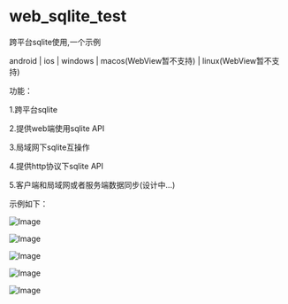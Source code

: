 # web_sqlite_test

跨平台sqlite使用,一个示例

android | ios | windows | macos(WebView暂不支持) | linux(WebView暂不支持)

功能：

1.跨平台sqlite

2.提供web端使用sqlite API

3.局域网下sqlite互操作

4.提供http协议下sqlite API

5.客户端和局域网或者服务端数据同步(设计中...)

示例如下：

![Image](https://github.com/msilemsile/web_sqlite_test/blob/master/browser.png)

![Image](https://github.com/msilemsile/web_sqlite_test/blob/master/database.png)

![Image](https://github.com/msilemsile/web_sqlite_test/blob/master/setting.png)

![Image](https://github.com/msilemsile/web_sqlite_test/blob/master/broadcast.png)

![Image](https://github.com/msilemsile/web_sqlite_test/blob/master/command.png)